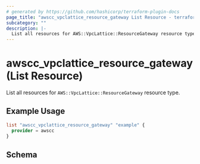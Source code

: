 ```yaml
---
# generated by https://github.com/hashicorp/terraform-plugin-docs
page_title: "awscc_vpclattice_resource_gateway List Resource - terraform-provider-awscc"
subcategory: ""
description: |-
  List all resources for AWS::VpcLattice::ResourceGateway resource type.
---
```


# awscc_vpclattice_resource_gateway (List Resource)

List all resources for `AWS::VpcLattice::ResourceGateway` resource type.

## Example Usage

```terraform
list "awscc_vpclattice_resource_gateway" "example" {
  provider = awscc
}
```

<!-- schema generated by tfplugindocs -->
## Schema
